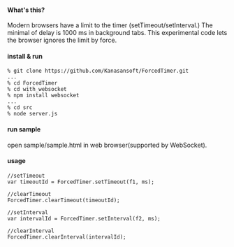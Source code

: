 #### What's this?

Modern browsers have a limit to the timer (setTimeout/setInterval.)
The minimal of delay is 1000 ms in background tabs.
This experimental code lets the browser ignores the limit by force.

#### install & run


    % git clone https://github.com/Kanasansoft/ForcedTimer.git 
    ...
    % cd ForcedTimer
    % cd with_websocket
    % npm install websocket
    ...
    % cd src
    % node server.js

#### run sample

open sample/sample.html in web browser(supported by WebSocket).

#### usage

    //setTimeout
    var timeoutId = ForcedTimer.setTimeout(f1, ms);

    //clearTimeout
    ForcedTimer.clearTimeout(timeoutId);

    //setInterval
    var intervalId = ForcedTimer.setInterval(f2, ms);

    //clearInterval
    ForcedTimer.clearInterval(intervalId);
